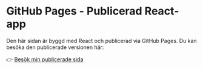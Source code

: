 # GitHub Pages - Publicerad React-app

Den här sidan är byggd med React och publicerad via GitHub Pages. Du kan besöka den publicerade versionen här:

👉 [Besök min publicerade sida](https://codewithina.github.io/DoggyDaycare)